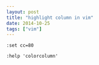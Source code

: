 ```yaml
---
layout: post
title: "highlight column in vim"
date: 2014-10-25
tags: ["vim"]
---
```



```vim
:set cc=80

:help 'colorcolumn'
```

